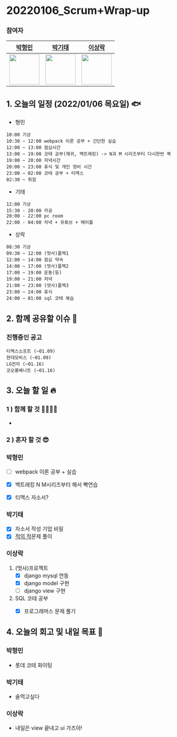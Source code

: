 # 20220106_Scrum+Wrap-up

### 참여자

| [박형민](https://github.com/npnppn)  | [박기태](https://github.com/idiot-kitto)   | [이상락](https://github.com/SangRakee)  |
| :------: | :------: | :------:
|<img src="https://github.com/npnppn.png" width="80"> | <img src="https://github.com/idiot-kitto.png" width="80">|<img src="https://github.com/SangRakee.png" width="80">

## 1. 오늘의 일정 (2022/01/06 목요일) 🐟

- 형민
```
10:00 기상
10:30 ~ 12:00 webpack 이론 공부 + 간단한 실습
12:00 ~ 13:00 점심시간
13:00 ~ 19:00 코테 공부(재귀, 백트래킹) -> N과 M 시리즈부터 다시한번 쭉
19:00 ~ 20:00 저녁시간
20:00 ~ 23:00 휴식 및 개인 정비 시간
23:00 ~ 02:00 코테 공부 + 티맥스
02:30 ~ 취침
```

- 기태
```
12:00 기상
15:30 - 20:00 카공
20:00 - 22:00 pc room
22:00 - 04:00 저녁 + 유튜브 + 메이플
```

- 상락
```
08:30 기상
09:30 ~ 12:00 (멋사)플젝1
12:00 ~ 14:00 점심 약속
14:00 ~ 17:00 (멋사)플젝2
17:00 ~ 19:00 운동(등)
19:00 ~ 21:00 저녁
21:00 ~ 23:00 (멋사)플젝3
23:00 ~ 24:00 휴식
24:00 ~ 01:00 sql 코테 복습
```

## 2. 함께 공유할 이슈 💌



### 진행중인 공고
```
티맥스소프트 (~01.09)
현대모비스 (~01.09)
LG전자 (~01.16)
코오롱베니트 (~01.16)
```



## 3. 오늘 할 일 🔥

### 1 ) 함께 할 것 👨‍👨‍👧‍👧

- 


### 2 ) 혼자 할 것 😎


### 박형민

- [ ] webpack 이론 공부 + 실습
- [X] 백트래킹 N M시리즈부터 해서 빡연습
- [X] 티맥스 자소서?



### 박기태

- [x] 자소서 작성 기업 비밀
- [x] [적의 적](https://www.acmicpc.net/problem/12893)문제 풀이

### 이상락

1. (멋사)프로젝트
    - [x] django mysql 연동
    - [x] django model 구현
    - [ ] django view 구현
2.  SQL 코테 공부
    - [x] 프로그래머스 문제 풀기 


## 4. 오늘의 회고 및 내일 목표 🎈


    

### 박형민

- 롯데 코테 화이팅


### 박기태

- 술먹고싶다



### 이상락
- 내일은 view 끝내고 ui 가즈아!
